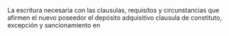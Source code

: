 La escritura necesaria con las clausulas, requisitos y circunstancias que afirmen el nuevo poseedor el depósito adquisitivo clausula de constituto, excepción y sancionamiento en